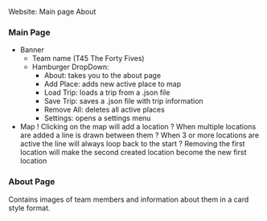 Website:
	Main page
		About
### Main Page
* Banner
	* Team name (T45 The Forty Fives)
	* Hamburger DropDown:
		- About: takes you to the about page
		- Add Place: adds new active place to map
		- Load Trip: loads a trip from a .json file
		- Save Trip: saves a .json file with trip information
		- Remove All: deletes all active places
		- Settings: opens a settings menu
* Map
	! Clicking on the map will add a location
	? When multiple locations are added a line is drawn between them
	? When 3 or more locations are active the line will always loop back to the start
	? Removing the first location will make the second created location become the new first location 

### About Page
Contains images of team members and information about them in a card style format.